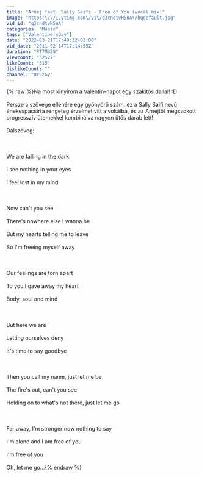 ```yaml
---
title: "Arnej feat. Sally Saifi -﻿ Free of You (vocal mix)"
image: "https:\/\/i.ytimg.com\/vi\/q3cndtvH5nA\/hqdefault.jpg"
vid_id: "q3cndtvH5nA"
categories: "Music"
tags: ["Valentine'sDay"]
date: "2022-03-21T17:49:32+03:00"
vid_date: "2011-02-14T17:14:55Z"
duration: "PT7M32S"
viewcount: "32527"
likeCount: "315"
dislikeCount: ""
channel: "DrSzGy"
---
```

{% raw %}Na most kinyírom a Valentin-napot egy szakítós dallal! :D<br /><br />Persze a szövege ellenére egy gyönyörű szám, ez a Sally Saifi nevű énekespacsirta rengeteg érzelmet vitt a vokálba, és az Arnejtől megszokott progresszív ütemekkel kombinálva nagyon ütős darab lett!<br /><br />Dalszöveg:<br /><br /><br /><br />We are falling in the dark<br /><br />I see nothing in your eyes<br /><br />I feel lost in my mind<br /><br /><br /><br />Now can't you see<br /><br />There's nowhere else I wanna be<br /><br />But my hearts telling me to leave<br /><br />So I'm freeing myself away<br /><br /><br /><br />Our feelings are torn apart<br /><br />To you I gave away my heart<br /><br />Body, soul and mind<br /><br /><br /><br />But here we are<br /><br />Letting ourselves deny<br /><br />It's time to say goodbye<br /><br /><br /><br />Then you call my name, just let me be<br /><br />The fire's out, can't you see<br /><br />Holding on to what's not there, just let me go<br /><br /><br /><br />Far away, I'm stronger now nothing to say<br /><br />I'm alone and I am free of you<br /><br />I'm free of you<br /><br />Oh, let me go...{% endraw %}
